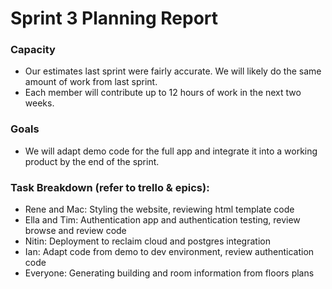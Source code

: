 # Sprint 3 Planning Report
### Capacity
- Our estimates last sprint were fairly accurate. We will likely do the same amount of work from last sprint.
- Each member will contribute up to 12 hours of work in the next two weeks.

### Goals
- We will adapt demo code for the full app and integrate it into a working product by the end of the sprint.

### Task Breakdown (refer to trello & epics):
- Rene and Mac: Styling the website, reviewing html template code
- Ella and Tim: Authentication app and authentication testing, review browse and review code
- Nitin: Deployment to reclaim cloud and postgres integration
- Ian: Adapt code from demo to dev environment, review authentication code
- Everyone: Generating building and room information from floors plans
